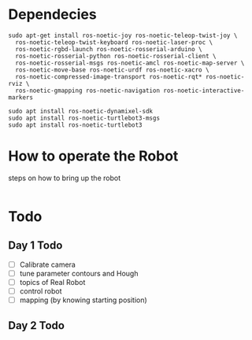 # Dependecies
 
```
sudo apt-get install ros-noetic-joy ros-noetic-teleop-twist-joy \
  ros-noetic-teleop-twist-keyboard ros-noetic-laser-proc \
  ros-noetic-rgbd-launch ros-noetic-rosserial-arduino \
  ros-noetic-rosserial-python ros-noetic-rosserial-client \
  ros-noetic-rosserial-msgs ros-noetic-amcl ros-noetic-map-server \
  ros-noetic-move-base ros-noetic-urdf ros-noetic-xacro \
  ros-noetic-compressed-image-transport ros-noetic-rqt* ros-noetic-rviz \
  ros-noetic-gmapping ros-noetic-navigation ros-noetic-interactive-markers
```
```
sudo apt install ros-noetic-dynamixel-sdk
sudo apt install ros-noetic-turtlebot3-msgs
sudo apt install ros-noetic-turtlebot3
```
# How to operate the Robot
steps on how to bring up the robot 
```
```
# Todo
## Day 1 Todo
- [ ]  Calibrate camera
- [ ]  tune parameter contours and Hough
- [ ]  topics of Real Robot
- [ ]  control robot
- [ ]  mapping (by knowing starting position)
## Day 2 Todo
